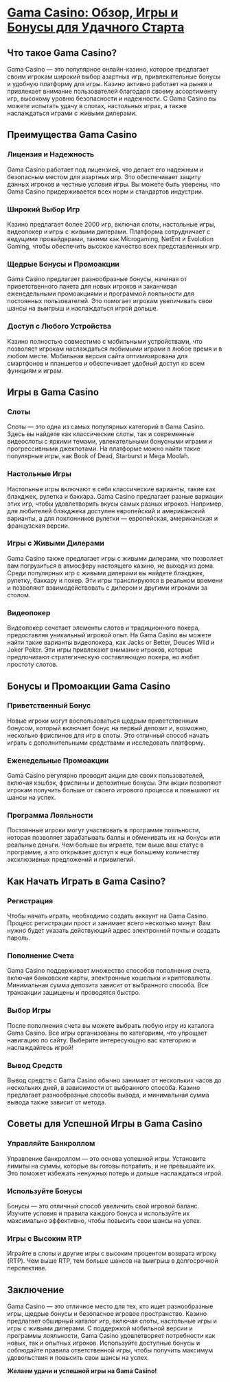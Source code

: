 # [Gama Casino: Обзор, Игры и Бонусы для Удачного Старта](https://brandplay.link/RD52jZbL)

## Что такое Gama Casino?

Gama Casino — это популярное онлайн-казино, которое предлагает своим игрокам широкий выбор азартных игр, привлекательные бонусы и удобную платформу для игры. Казино активно работает на рынке и привлекает внимание пользователей благодаря своему ассортименту игр, высокому уровню безопасности и надежности. С Gama Casino вы можете испытать удачу в слотах, настольных играх, а также наслаждаться играми с живыми дилерами.

## Преимущества Gama Casino

### Лицензия и Надежность

Gama Casino работает под лицензией, что делает его надежным и безопасным местом для азартных игр. Это обеспечивает защиту данных игроков и честные условия игры. Вы можете быть уверены, что Gama Casino придерживается всех норм и стандартов индустрии.

### Широкий Выбор Игр

Казино предлагает более 2000 игр, включая слоты, настольные игры, видеопокер и игры с живыми дилерами. Платформа сотрудничает с ведущими провайдерами, такими как Microgaming, NetEnt и Evolution Gaming, чтобы обеспечить высокое качество всех представленных игр.

### Щедрые Бонусы и Промоакции

Gama Casino предлагает разнообразные бонусы, начиная от приветственного пакета для новых игроков и заканчивая еженедельными промоакциями и программой лояльности для постоянных пользователей. Это помогает игрокам увеличивать свои шансы на выигрыш и наслаждаться игрой дольше.

### Доступ с Любого Устройства

Казино полностью совместимо с мобильными устройствами, что позволяет игрокам наслаждаться любимыми играми в любое время и в любом месте. Мобильная версия сайта оптимизирована для смартфонов и планшетов и обеспечивает удобный доступ ко всем функциям и играм.

## Игры в Gama Casino

### Слоты

Слоты — это одна из самых популярных категорий в Gama Casino. Здесь вы найдете как классические слоты, так и современные видеослоты с яркими темами, увлекательными бонусными играми и прогрессивными джекпотами. На платформе можно найти такие популярные игры, как Book of Dead, Starburst и Mega Moolah.

### Настольные Игры

Настольные игры включают в себя классические варианты, такие как блэкджек, рулетка и баккара. Gama Casino предлагает разные вариации этих игр, чтобы удовлетворить вкусы самых разных игроков. Например, для любителей блэкджека доступен европейский и американский варианты, а для поклонников рулетки — европейская, американская и французская версии.

### Игры с Живыми Дилерами

Gama Casino также предлагает игры с живыми дилерами, что позволяет вам погрузиться в атмосферу настоящего казино, не выходя из дома. Среди популярных игр с живыми дилерами вы найдете блэкджек, рулетку, баккару и покер. Эти игры транслируются в реальном времени и позволяют взаимодействовать с дилером и другими игроками за столом.

### Видеопокер

Видеопокер сочетает элементы слотов и традиционного покера, предоставляя уникальный игровой опыт. На Gama Casino вы можете найти такие варианты видеопокера, как Jacks or Better, Deuces Wild и Joker Poker. Эти игры привлекают внимание игроков, которые предпочитают стратегическую составляющую покера, но любят простоту слотов.

## Бонусы и Промоакции Gama Casino

### Приветственный Бонус

Новые игроки могут воспользоваться щедрым приветственным бонусом, который включает бонус на первый депозит и, возможно, несколько фриспинов для игр в слоты. Это отличный способ начать играть с дополнительными средствами и исследовать платформу.

### Еженедельные Промоакции

Gama Casino регулярно проводит акции для своих пользователей, включая кэшбэк, фриспины и депозитные бонусы. Эти акции позволяют игрокам получить больше от своего игрового процесса и повышают их шансы на успех.

### Программа Лояльности

Постоянные игроки могут участвовать в программе лояльности, которая позволяет зарабатывать баллы и обменивать их на бонусы или реальные деньги. Чем больше вы играете, тем выше ваш статус в программе, а это открывает доступ к еще большему количеству эксклюзивных предложений и привилегий.

## Как Начать Играть в Gama Casino?

### Регистрация

Чтобы начать играть, необходимо создать аккаунт на Gama Casino. Процесс регистрации прост и занимает всего несколько минут. Вам нужно будет указать действующий адрес электронной почты и создать пароль.

### Пополнение Счета

Gama Casino поддерживает множество способов пополнения счета, включая банковские карты, электронные кошельки и криптовалюты. Минимальная сумма депозита зависит от выбранного способа. Все транзакции защищены и проводятся быстро.

### Выбор Игры

После пополнения счета вы можете выбрать любую игру из каталога Gama Casino. Все игры организованы по категориям, что упрощает навигацию по сайту. Выберите интересующую вас категорию и наслаждайтесь игрой!

### Вывод Средств

Вывод средств с Gama Casino обычно занимает от нескольких часов до нескольких дней, в зависимости от выбранного способа. Казино предлагает разнообразные способы вывода, и минимальная сумма вывода также зависит от метода.

## Советы для Успешной Игры в Gama Casino

### Управляйте Банкроллом

Управление банкроллом — это основа успешной игры. Установите лимиты на суммы, которые вы готовы потратить, и не превышайте их. Это поможет избежать ненужных потерь и дольше наслаждаться игрой.

### Используйте Бонусы

Бонусы — это отличный способ увеличить свой игровой баланс. Изучите условия и правила каждого бонуса и используйте их максимально эффективно, чтобы повысить свои шансы на успех.

### Игры с Высоким RTP

Играйте в слоты и другие игры с высоким процентом возврата игроку (RTP). Чем выше RTP, тем больше шансов на выигрыш в долгосрочной перспективе.

## Заключение

Gama Casino — это отличное место для тех, кто ищет разнообразные игры, щедрые бонусы и безопасное игровое пространство. Казино предлагает обширный каталог игр, включая слоты, настольные игры и игры с живыми дилерами. С поддержкой мобильной версии и программы лояльности, Gama Casino удовлетворяет потребности как новых, так и опытных игроков. Используйте доступные бонусы и соблюдайте правила ответственной игры, чтобы получить максимум удовольствия и повысить свои шансы на успех.

**Желаем удачи и успешной игры на Gama Casino!**
